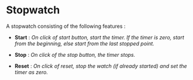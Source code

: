 # Stopwatch

A stopwatch consisting of the following features :

* **Start** : _On click of start button, start the timer. If the timer is zero, start from the beginning, else start from the last stopped point._

* **Stop** : _On click of the stop button, the timer stops._

* **Reset** : _On click of reset, stop the watch (if already started) and set the timer as zero._
